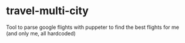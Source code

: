# travel-multi-city
Tool to parse google flights with puppeter to find the best flights for me (and only me, all hardcoded)

